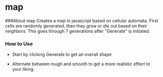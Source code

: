 # map
###About map
Creates a map in javascript based on cellular automata.  First cells are randomly generated, then they grow or die out based on their neighbors.  This goes through 7 generations after "Generate" is initiated.

### How to Use

* Start by clicking Generate to get an overall shape

* Alternate between rough and smooth to get a more realistic effect to your liking.
